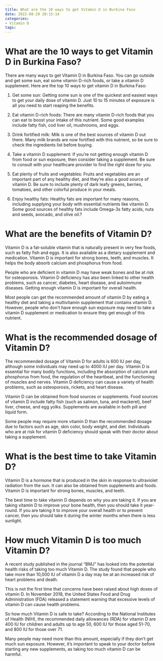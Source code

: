 ```yaml
---
title: What are the 10 ways to get Vitamin D in Burkina Faso
date: 2022-08-29 20:15:14
categories:
- Vitamin D
tags:
---
```



#  What are the 10 ways to get Vitamin D in Burkina Faso?

There are many ways to get Vitamin D in Burkina Faso. You can go outside and get some sun, eat some vitamin D-rich foods, or take a vitamin D supplement. Here are the top 10 ways to get vitamin D in Burkina Faso:

1. Get some sun: Getting some sun is one of the quickest and easiest ways to get your daily dose of vitamin D. Just 10 to 15 minutes of exposure is all you need to start reaping the benefits.

2. Eat vitamin D-rich foods: There are many vitamin D-rich foods that you can eat to boost your intake of this nutrient. Some good examples include fatty fish, cod liver oil, mushrooms, and eggs.

3. Drink fortified milk: Milk is one of the best sources of vitamin D out there. Many milk brands are now fortified with this nutrient, so be sure to check the ingredients list before buying.

4. Take a vitamin D supplement: If you’re not getting enough vitamin D from food or sun exposure, then consider taking a supplement. Be sure to consult with your healthcare provider to find the right dose for you.

5. Eat plenty of fruits and vegetables: Fruits and vegetables are an important part of any healthy diet, and they’re also a good source of vitamin D. Be sure to include plenty of dark leafy greens, berries, tomatoes, and other colorful produce in your meals.

6. Enjoy healthy fats: Healthy fats are important for many reasons, including supplying your body with essential nutrients like vitamin D. Some good sources of healthy fats include Omega-3s fatty acids, nuts and seeds, avocado, and olive oil.?

#  What are the benefits of Vitamin D?

Vitamin D is a fat-soluble vitamin that is naturally present in very few foods, such as fatty fish and eggs. It is also available as a dietary supplement and medication. Vitamin D is important for strong bones, teeth, and muscles. It helps the body absorb calcium and phosphorus from food.

People who are deficient in vitamin D may have weak bones and be at risk for osteoporosis. Vitamin D deficiency has also been linked to other health problems, such as cancer, diabetes, heart disease, and autoimmune diseases. Getting enough vitamin D is important for overall health.

Most people can get the recommended amount of vitamin D by eating a healthy diet and taking a multivitamin supplement that contains vitamin D. However, people who don't have enough sun exposure may need to take a vitamin D supplement or medication to ensure they get enough of this nutrient.

#  What is the recommended dosage of Vitamin D?

The recommended dosage of Vitamin D for adults is 600 IU per day, although some individuals may need up to 4000 IU per day. Vitamin D is essential for many bodily functions, including the absorption of calcium and phosphorus from food, the regulation of the heartbeat, and the functioning of muscles and nerves. Vitamin D deficiency can cause a variety of health problems, such as osteoporosis, rickets, and heart disease.

Vitamin D can be obtained from food sources or supplements. Food sources of vitamin D include fatty fish (such as salmon, tuna, and mackerel), beef liver, cheese, and egg yolks. Supplements are available in both pill and liquid form.

Some people may require more vitamin D than the recommended dosage due to factors such as age, skin color, body weight, and diet. Individuals who are at risk for vitamin D deficiency should speak with their doctor about taking a supplement.

#  What is the best time to take Vitamin D?

Vitamin D is a hormone that is produced in the skin in response to ultraviolet radiation from the sun. It can also be obtained from supplements and foods. Vitamin D is important for strong bones, muscles, and teeth.

The best time to take vitamin D depends on why you are taking it. If you are taking vitamin D to improve your bone health, then you should take it year-round. If you are taking it to improve your overall health or to prevent cancer, then you should take it during the winter months when there is less sunlight.

#  How much Vitamin D is too much Vitamin D?

A recent study published in the journal “BMJ” has looked into the potential health risks of taking too much Vitamin D. The study found that people who take more than 10,000 IU of vitamin D a day may be at an increased risk of heart problems and death.

This is not the first time that concerns have been raised about high doses of vitamin D. In November 2018, the United States Food and Drug Administration (FDA) released a statement warning that excessive levels of vitamin D can cause health problems.

So how much Vitamin D is safe to take? According to the National Institutes of Health (NIH), the recommended daily allowances (RDA) for vitamin D are 400 IU for children and adults up to age 50, 600 IU for those aged 51-70, and 800 IU for those over 71.

Many people may need more than this amount, especially if they don’t get much sun exposure. However, it’s important to speak to your doctor before starting any new supplements, as taking too much vitamin D can be harmful.